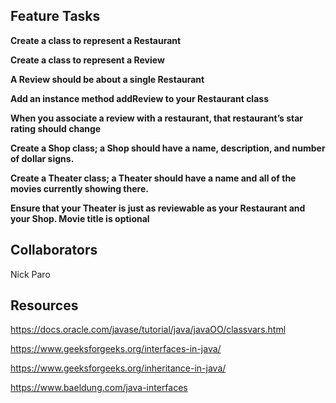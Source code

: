 ## Feature Tasks

**Create a class to represent a Restaurant**

**Create a class to represent a Review**

**A Review should be about a single Restaurant**

**Add an instance method addReview to your Restaurant class**

**When you associate a review with a restaurant, that restaurant’s star rating should change**

**Create a Shop class; a Shop should have a name, description, and number of dollar signs.**

**Create a Theater class; a Theater should have a name and all of the movies currently showing there.**

**Ensure that your Theater is just as reviewable as your Restaurant and your Shop. Movie title is optional**

## Collaborators

Nick Paro

## Resources

https://docs.oracle.com/javase/tutorial/java/javaOO/classvars.html

https://www.geeksforgeeks.org/interfaces-in-java/

https://www.geeksforgeeks.org/inheritance-in-java/

https://www.baeldung.com/java-interfaces

